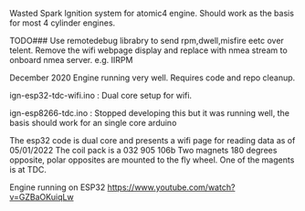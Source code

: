 Wasted Spark Ignition system for atomic4 engine. Should work as the basis for most 4 cylinder engines.

TODO###
Use remotedebug librabry to send rpm,dwell,misfire eetc over telent.
Remove the wifi webpage display and replace with nmea stream to onboard nmea server. e.g. IIRPM

December 2020 Engine running very well. 
Requires code and repo cleanup. 

ign-esp32-tdc-wifi.ino : Dual core setup for wifi. 

ign-esp8266-tdc.ino : Stopped developing this but it was running well, the basis should work for an single core arduino

The esp32 code is dual core and presents a wifi page for reading data as of 05/01/2022
The coil pack is a 032 905 106b 
Two magnets 180 degrees opposite, polar opposites are mounted to the fly wheel. One of the magents is at TDC.

Engine running on ESP32
https://www.youtube.com/watch?v=GZBaOKuiqLw


